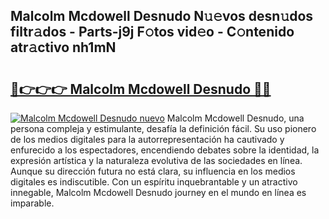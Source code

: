 ## Malcolm Mcdowell Desnudo N𝚞𝚎vos desn𝚞dos filtr𝚊dos - Parts-j9j F𝚘tos vid𝚎o - C𝚘ntenido atr𝚊ctivo nh1mN

# <h2><a href="http://mb0igud.tromn.icu/?c=Malcolm+Mcdowell+Desnudo">🔗👉👉👉 Malcolm Mcdowell Desnudo 🔗🔗</a></h2>

[![Malcolm Mcdowell Desnudo nuevo](https://i.imgur.com/pEAQMta.gif)](http://mb0igud.tromn.icu/?c=Malcolm+Mcdowell+Desnudo)
Malcolm Mcdowell Desnudo, una persona compleja y estimulante, desafía la definición fácil. Su uso pionero de los medios digitales para la autorrepresentación ha cautivado y enfurecido a los espectadores, encendiendo debates sobre la identidad, la expresión artística y la naturaleza evolutiva de las sociedades en línea. Aunque su dirección futura no está clara, su influencia en los medios digitales es indiscutible. Con un espíritu inquebrantable y un atractivo innegable, Malcolm Mcdowell Desnudo journey en el mundo en línea es imparable.
